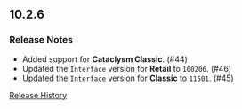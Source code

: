 ## 10.2.6

### Release Notes

- Added support for **Cataclysm Classic**. (#44)
- Updated the `Interface` version for **Retail** to `100206`. (#46)
- Updated the `Interface` version for **Classic** to `11501`. (#45)

[Release History](https://github.com/SFX-WoW/Masque_Cirque/wiki/History)
